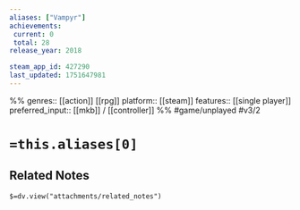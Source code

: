 ```yaml
---
aliases: ["Vampyr"]
achievements:
 current: 0
 total: 28
release_year: 2018

steam_app_id: 427290
last_updated: 1751647981
---
```

%%
genres:: [[action]] [[rpg]]
platform:: [[steam]]
features:: [[single player]]
preferred_input:: [[mkb]] / [[controller]]
%%
#game/unplayed
#v3/2

# `=this.aliases[0]`
## Related Notes
`$=dv.view("attachments/related_notes")`